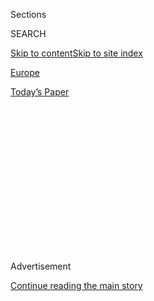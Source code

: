 <div id="app">

<div>

<div>

<div>

<div class="NYTAppHideMasthead css-1q2w90k e1suatyy0">

<div class="section css-ui9rw0 e1suatyy2">

<div class="css-eph4ug er09x8g0">

<div class="css-6n7j50">

</div>

<span class="css-1dv1kvn">Sections</span>

<div class="css-10488qs">

<span class="css-1dv1kvn">SEARCH</span>

</div>

[Skip to content](#site-content)[Skip to site
index](#site-index)

</div>

<div id="masthead-section-label" class="css-1wr3we4 eaxe0e00">

[Europe](https://www.nytimes3xbfgragh.onion/section/world/europe)

</div>

<div class="css-10698na e1huz5gh0">

</div>

</div>

<div id="masthead-bar-one" class="section hasLinks css-15hmgas e1csuq9d3">

<div class="css-uqyvli e1csuq9d0">

</div>

<div class="css-1uqjmks e1csuq9d1">

</div>

<div class="css-9e9ivx">

[](https://myaccount.nytimes3xbfgragh.onion/auth/login?response_type=cookie&client_id=vi)

</div>

<div class="css-1bvtpon e1csuq9d2">

[Today’s
Paper](https://www.nytimes3xbfgragh.onion/section/todayspaper)

</div>

</div>

</div>

</div>

<div data-aria-hidden="false">

<div id="site-content" data-role="main">

<div>

<div class="css-1aor85t" style="opacity:0.000000001;z-index:-1;visibility:hidden">

<div class="css-1hqnpie">

<div class="css-epjblv">

<span class="css-17xtcya">[Europe](/section/world/europe)</span><span class="css-x15j1o">|</span><span class="css-fwqvlz">Italy
Wants Its Tourists Back, Unless They Sit on the
Statues</span>

</div>

<div class="css-k008qs">

<div class="css-1iwv8en">

<span class="css-18z7m18"></span>

<div>

</div>

</div>

<span class="css-1n6z4y">https://nyti.ms/3iVHYvS</span>

<div class="css-1705lsu">

<div class="css-4xjgmj">

<div class="css-4skfbu" data-role="toolbar" data-aria-label="Social Media Share buttons, Save button, and Comments Panel with current comment count" data-testid="share-tools">

  - 
  - 
  - 
  - 
    
    <div class="css-6n7j50">
    
    </div>

  - 
  - 

</div>

</div>

</div>

</div>

</div>

</div>

<div class="css-13pd83m">

</div>

<div id="top-wrapper" class="css-1sy8kpn">

<div id="top-slug" class="css-l9onyx">

Advertisement

</div>

[Continue reading the main
story](#after-top)

<div class="ad top-wrapper" style="text-align:center;height:100%;display:block;min-height:250px">

<div id="top" class="place-ad" data-position="top" data-size-key="top">

</div>

</div>

<div id="after-top">

</div>

</div>

<div>

<div id="sponsor-wrapper" class="css-1hyfx7x">

<div id="sponsor-slug" class="css-19vbshk">

Supported by

</div>

[Continue reading the main
story](#after-sponsor)

<div id="sponsor" class="ad sponsor-wrapper" style="text-align:center;height:100%;display:block">

</div>

<div id="after-sponsor">

</div>

</div>

<div class="css-186x18t">

</div>

<div class="css-1vkm6nb ehdk2mb0">

# Italy Wants Its Tourists Back, Unless They Sit on the Statues

</div>

Damaged treasures and broken rules have put the spotlight on the
country’s fragile cultural heritage, and the need to better educate
visitors.

<div class="css-79elbk" data-testid="photoviewer-wrapper">

<div class="css-z3e15g" data-testid="photoviewer-wrapper-hidden">

</div>

<div class="css-1a48zt4 ehw59r15" data-testid="photoviewer-children">

![<span class="css-16f3y1r e13ogyst0" data-aria-hidden="true">St. Mark’s
Square in Venice, a city that is usually swarmed with
tourists.</span><span class="css-cnj6d5 e1z0qqy90" itemprop="copyrightHolder"><span class="css-1ly73wi e1tej78p0">Credit...</span><span><span>Alessandro
Grassani for The New York
Times</span></span></span>](https://static01.graylady3jvrrxbe.onion/images/2020/08/19/world/19italy-vandalism-01/merlin_173102259_6a7509bf-9d05-402f-8938-ca61aec664ca-articleLarge.jpg?quality=75&auto=webp&disable=upscale)

</div>

</div>

<div class="css-18e8msd">

<div class="css-vp77d3 epjyd6m0">

<div class="css-1baulvz">

By [<span class="css-1baulvz last-byline" itemprop="name">Elisabetta
Povoledo</span>](https://www.nytimes3xbfgragh.onion/by/elisabetta-povoledo)

</div>

</div>

  - Aug. 19,
    2020

  - 
    
    <div class="css-4xjgmj">
    
    <div class="css-d8bdto" data-role="toolbar" data-aria-label="Social Media Share buttons, Save button, and Comments Panel with current comment count" data-testid="share-tools">
    
      - 
      - 
      - 
      - 
        
        <div class="css-6n7j50">
        
        </div>
    
      - 
      - 
    
    </div>
    
    </div>

</div>

</div>

<div class="section meteredContent css-1r7ky0e" name="articleBody" itemprop="articleBody">

<div class="css-1fanzo5 StoryBodyCompanionColumn">

<div class="css-53u6y8">

ROME — First, two German [tourists took an unauthorized
dip](https://www.youtube.com/watch?v=dOfUmHXjXqg) in the Grand Canal in
Venice, under the Rialto Bridge. Then an Austrian tourist [broke the
toe](https://www.nytimes3xbfgragh.onion/2020/08/06/arts/tourist-breaks-sculptures-toes.html?searchResultPosition=1)
of a plaster statue of Napoleon’s sister while posing for a photograph
at a museum in northern Italy. After that, a French tourist was caught
red-handed using a black felt-tip pen to immortalize her stay in
Florence on the city’s famed Ponte Vecchio.

Now Italian officials have set their sights on a young woman who took a
selfie standing atop some newly reopened thermal baths in Pompeii, the
fragile archaeological site.

“An investigation has been opened,” Massimo Osanna, the outgoing
director of the [Pompeii site](http://pompeiisites.org/en/), said,
adding that prosecutors in a nearby city were looking into the events.

The coronavirus pandemic may have [crushed the tourism industry in
Italy](https://www.confcommercio.it/-/niente-turisti-stranieri-crolla-lusso)
this year — delivering a [significant
blow](https://ec.europa.eu/growth/tools-databases/vto/content/oecd-tourism-trends-and-policies-2018-italy)
to the country’s economy — but Italians say that should not give
tourists who do come a free pass to run amok among the country’s
cultural treasures.

</div>

</div>

<div class="css-1fanzo5 StoryBodyCompanionColumn">

<div class="css-53u6y8">

“There’s a question of vigilance, but also of the unpreparedness of
visitors,” read an editorial published on Tuesday in the Rome daily La
Repubblica. “What happened in Pompeii shows that the path to educating
those who visit museums is still dotted with difficulties and unforeseen
events,” a nod to countless episodes of vandalism and damage caused to
cultural treasures by visiting tourists. Past attempts to [curb such
behavior](http://nytimes3xbfgragh.onion/2019/08/07/world/europe/rome-spanish-steps-sit.html)
have not always been successful.

Lawmakers in the lower house of Parliament introduced [a
bill](http://documenti.camera.it/leg18/pdl/pdf/leg.18.pdl.camera.2571.18PDL0107250.pdf)
last month that would toughen penalties for those convicted of
destroying Italy’s artistic patrimony. Culture Minister Dario
Franceschini has been trying to put such a law on the books
[since 2016](https://storico.beniculturali.it/mibac/export/MiBAC/sito-MiBAC/Contenuti/MibacUnif/Comunicati/visualizza_asset.html_1253809747.html),
but has not managed to get approval from both houses of Parliament.

</div>

</div>

<div class="css-79elbk" data-testid="photoviewer-wrapper">

<div class="css-z3e15g" data-testid="photoviewer-wrapper-hidden">

</div>

<div class="css-1a48zt4 ehw59r15" data-testid="photoviewer-children">

![<span class="css-16f3y1r e13ogyst0" data-aria-hidden="true">A woman
took a selfie standing on top of some newly reopened thermal baths in
Pompeii.</span><span class="css-cnj6d5 e1z0qqy90" itemprop="copyrightHolder"><span class="css-1ly73wi e1tej78p0">Credit...</span><span>Antonio
Irlando</span></span>](https://static01.graylady3jvrrxbe.onion/images/2020/08/19/world/19italy-vandalism-02/19italy-vandalism-02-articleLarge.jpg?quality=75&auto=webp&disable=upscale)

</div>

</div>

<div class="css-1fanzo5 StoryBodyCompanionColumn">

<div class="css-53u6y8">

“We’re not in the Wild West; laws for damaging cultural heritage do
exist,” Mr. Franceschini’s spokesman, Mattia Morandi, said on Tuesday.
But the minister said he hoped that tougher penalties would be a greater
deterrent to people “who might carve their names in the Colosseum or
take mosaics from Pompeii,” not appreciating that they were destroying
something priceless, he said.

“We have to make a better effort to educate tourists to respect our
patrimony, to make them understand where they are,” said Mr. Osanna, who
is to leave Pompeii next month to take up a job at the Culture Ministry
overseeing Italy’s state museums.

</div>

</div>

<div class="css-1fanzo5 StoryBodyCompanionColumn">

<div class="css-53u6y8">

Pompeii is a huge site and hard to monitor, he said. “Even increasing
security staff by the hundreds, there will always be some place that you
can access without direct control.”

Instead of limiting access to the site, Mr. Osanna said it would be
better to inform visitors that they were treading on fragile ground that
belonged to all of humanity, “and that any harm done to the site is a
harm done to the world’s patrimony.”

In the case of the statue whose toes were damaged in July, the local
authorities tracked the man using museum visitor logs. Prosecutors will
look through Pompeii’s reservation system to try matching a name to the
photograph that caught the selfie-taking tourist out of bounds. The
incident took place on July 24, but did not make news in Italy until
this past weekend, after it was posted on several social media accounts.

The man who took the photograph, Antonio Irlando, said he thought the
woman might have been unaware she was breaking the rules, as the rope
that was supposed to block the brick stairs to the roof had been untied
and cast to the side.

Mr. Irlando, an architect and president of a local association that
monitors the Pompeii sites, said in an interview that after taking the
photograph, he tried to reach the woman but she had gone by the time he
got to the baths. Instead, he saw another family climbing the steps,
unaware that they were off limits.

“I told them it wasn’t safe,” he said. “Who knows how many others went
up and no one noticed.”

Mr. Irlando said his database was full of “very extreme” photographs of
tourists behaving badly at Pompeii, like walking along the protected
ancient walls of the city, or leaning against frescoes created some
2,000 years ago.

“It’s an atavistic vice,” he said. “If you want other photos of people
who vandalized the site, just let me know.”

</div>

</div>

<div>

</div>

</div>

<div>

</div>

<div>

</div>

<div>

</div>

<div>

<div id="bottom-wrapper" class="css-1ede5it">

<div id="bottom-slug" class="css-l9onyx">

Advertisement

</div>

[Continue reading the main
story](#after-bottom)

<div id="bottom" class="ad bottom-wrapper" style="text-align:center;height:100%;display:block;min-height:90px">

</div>

<div id="after-bottom">

</div>

</div>

</div>

</div>

</div>

## Site Index

<div>

</div>

## Site Information Navigation

  - [© <span>2020</span> <span>The New York Times
    Company</span>](https://help.nytimes3xbfgragh.onion/hc/en-us/articles/115014792127-Copyright-notice)

<!-- end list -->

  - [NYTCo](https://www.nytco.com/)
  - [Contact
    Us](https://help.nytimes3xbfgragh.onion/hc/en-us/articles/115015385887-Contact-Us)
  - [Work with us](https://www.nytco.com/careers/)
  - [Advertise](https://nytmediakit.com/)
  - [T Brand Studio](http://www.tbrandstudio.com/)
  - [Your Ad
    Choices](https://www.nytimes3xbfgragh.onion/privacy/cookie-policy#how-do-i-manage-trackers)
  - [Privacy](https://www.nytimes3xbfgragh.onion/privacy)
  - [Terms of
    Service](https://help.nytimes3xbfgragh.onion/hc/en-us/articles/115014893428-Terms-of-service)
  - [Terms of
    Sale](https://help.nytimes3xbfgragh.onion/hc/en-us/articles/115014893968-Terms-of-sale)
  - [Site
    Map](https://spiderbites.nytimes3xbfgragh.onion)
  - [Help](https://help.nytimes3xbfgragh.onion/hc/en-us)
  - [Subscriptions](https://www.nytimes3xbfgragh.onion/subscription?campaignId=37WXW)

</div>

</div>

</div>

</div>
